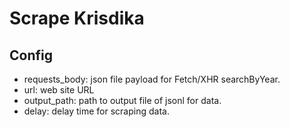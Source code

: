 # Scrape Krisdika

## Config
- requests_body: json file payload for Fetch/XHR searchByYear.
- url: web site URL
- output_path: path to output file of jsonl for data.
- delay: delay time for scraping data.